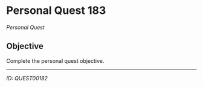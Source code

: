 # Personal Quest 183

*Personal Quest*

## Objective
Complete the personal quest objective.

---
*ID: QUEST00182*